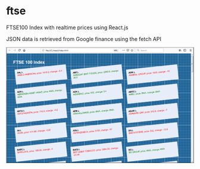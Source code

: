 # ftse
FTSE100 Index with realtime prices using React.js

JSON data is retrieved from Google finance using the fetch API

![picture](img/ftse.png)

